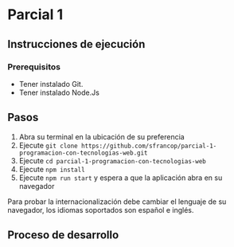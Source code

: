 # Parcial 1

## Instrucciones de ejecución

### Prerequisitos

- Tener instalado Git.
- Tener instalado Node.Js

## Pasos

1. Abra su terminal en la ubicación de su preferencia
2. Ejecute `git clone https://github.com/sfrancop/parcial-1-programacion-con-tecnologias-web.git`
3. Ejecute `cd parcial-1-programacion-con-tecnologias-web`
4. Ejecute `npm install`
5. Ejecute `npm run start` y espera a que la aplicación abra en su navegador

Para probar la internacionalización debe cambiar el lenguaje de su navegador, los idiomas soportados son español e inglés.

## Proceso de desarrollo